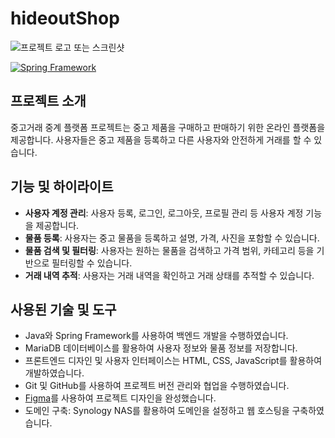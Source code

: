 # hideoutShop

![프로젝트 로고 또는 스크린샷](image.png)

[![Spring Framework](https://img.shields.io/badge/framework-Spring-green)](https://spring.io/)


## 프로젝트 소개
중고거래 중계 플랫폼 프로젝트는 중고 제품을 구매하고 판매하기 위한 온라인 플랫폼을 제공합니다. 사용자들은 중고 제품을 등록하고 다른 사용자와 안전하게 거래를 할 수 있습니다.


## 기능 및 하이라이트
- **사용자 계정 관리**: 사용자 등록, 로그인, 로그아웃, 프로필 관리 등 사용자 계정 기능을 제공합니다.
- **물품 등록**: 사용자는 중고 물품을 등록하고 설명, 가격, 사진을 포함할 수 있습니다.
- **물품 검색 및 필터링**: 사용자는 원하는 물품을 검색하고 가격 범위, 카테고리 등을 기반으로 필터링할 수 있습니다.
- **거래 내역 추적**: 사용자는 거래 내역을 확인하고 거래 상태를 추적할 수 있습니다.


## 사용된 기술 및 도구
- Java와 Spring Framework를 사용하여 백엔드 개발을 수행하였습니다.
- MariaDB 데이터베이스를 활용하여 사용자 정보와 물품 정보를 저장합니다.
- 프론트엔드 디자인 및 사용자 인터페이스는 HTML, CSS, JavaScript를 활용하여 개발하였습니다.
- Git 및 GitHub를 사용하여 프로젝트 버전 관리와 협업을 수행하였습니다.
- [Figma](https://www.figma.com/)를 사용하여 프로젝트 디자인을 완성했습니다.
- 도메인 구축: Synology NAS를 활용하여 도메인을 설정하고 웹 호스팅을 구축하였습니다.
